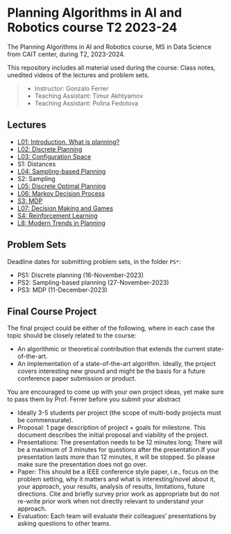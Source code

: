 # Planning Algorithms in AI and Robotics course T2 2023-24

The Planning Algorithms in AI and Robotics course, MS in Data Science from CAIT center, during T2, 2023-2024.

This repository includes all material used during the course: Class notes, unedited videos of the lectures and problem sets.

> * Instructor: Gonzalo Ferrer
> * Teaching Assistant: Timur Akhtyamov
> * Teaching Assistant: Polina Fedotova

## Lectures

 * [L01: Introduction. What is planning?]()
 * [L02: Discrete Planning]()
 * [L03: Configuration Space]()
 * S1: Distances
 * [L04: Sampling-based Planning]()
 * S2: Sampling
 * [L05: Discrete Optimal Planning]()
 * [L06: Markov Decision Process]()
 * [S3: MDP]()
 * [L07: Decision Making and Games]()
 * [S4: Reinforcement Learning]()
 * [L8: Modern Trends in Planning]()

## Problem Sets

Deadline dates for submitting problem sets, in the folder `PS*`:
 * PS1: Discrete planning (16-November-2023)
 * PS2: Sampling-based planning (27-November-2023)
 * PS3: MDP (11-December-2023)
 
## Final Course Project

The final project could be either of the following, where in each case the topic should be closely related to the course:

 * An algorithmic or theoretical contribution that extends the current state-of-the-art.
 * An implementation of a state-of-the-art algorithm. Ideally, the project covers interesting new ground and might be the basis for a future conference paper submission or product.
 
You are encouraged to come up with your own project ideas, yet make sure to pass them by Prof. Ferrer before you submit your abstract


 * Ideally 3-5 students per project (the scope of multi-body projects must be commensurate).
 * Proposal: 1 page description of project + goals for milestone. This document describes the initial proposal and viability of the project.
 * Presentations: The presentation needs to be 12 minutes long; There will be a maximum of 3 minutes for questions after the presentation.If your presentation lasts more than 12 minutes, it will be stopped. So please make sure the presentation does not go over.
 * Paper: This should be a IEEE conference style paper, i.e., focus on the problem setting, why it matters and what is interesting/novel about it, your approach, your results, analysis of results, limitations, future directions. Cite and briefly survey prior work as appropriate but do not re-write prior work when not directly relevant to understand your approach.
 * Evaluation: Each team will evaluate their colleagues’ presentations by asking questions to other teams.



